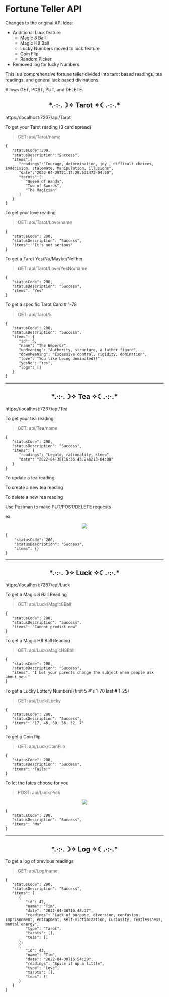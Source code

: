 # Fortune Teller API

Changes to the original API Idea:
- Additional Luck feature 
   - Magic 8 Ball
   - Magic H8 Ball  
   - Lucky Numbers moved to luck feature
   - Coin Flip
   - Random Picker
- Removed log for lucky Numbers

This is a comprehensive fortune teller divided into tarot based readings, tea readings, and general luck based divinations.


Allows GET, POST, PUT, and DELETE. 


<h2 align="center"> *.·:·.☽✧    Tarot    ✧☾.·:·.* </h2>
https://localhost:7267/api/Tarot


To get your Tarot reading (3 card spread)
> GET: api/Tarot/name

```
{
   "statusCode":200,
   "statusDescription":"Success",
   "items":{
      "readings":"Courage, determination, joy , difficult choices, indecision, stalemate, Manipulation, illusions",
      "date":"2022-04-28T21:17:28.531472-04:00",
      "tarots":[
         "Queen of Wands",
         "Two of Swords",
         "The Magician"
      ]
   }
}
```

To get your love reading
> GET: api/Tarot/Love/name

```
{
   "statusCode": 200,
   "statusDescription": "Success",
   "items": "It's not serious"
}
```

To get a Tarot Yes/No/Maybe/Neither
> GET: api/Tarot/Love/YesNo/name

```
{
   "statusCode": 200,
   "statusDescription": "Success",
   "items": "Yes"
}
```

To get a specific Tarot Card # 1-78
> GET: api/Tarot/5

```
{
   "statusCode": 200,
   "statusDescription": "Success",
   "items": {
      "id": 5,
      "name": "The Emperor",
      "upMeaning": "Authority, structure, a father figure",
      "downMeaning": "Excessive control, rigidity, domination",
      "love": "You like being dominated?!",
      "yesNo": "Yes",
      "logs": []
   }
}
```
---
<h2 align="center"> *.·:·.☽✧    Tea    ✧☾.·:·.* </h2>

https://localhost:7267/api/Tea

To get your tea reading
> GET: api/Tea/name

```
{
   "statusCode": 200,
   "statusDescription": "Success",
   "items": {
      "readings": "Legato, rationality, sleep",
      "date": "2022-04-30T16:36:43.246213-04:00"
   }
}
```

To update a tea reading

To create a new tea reading

To delete a new rea reading 

Use Postman to make PUT/POST/DELETE requests

ex.
<p align="center">
<img  src="https://user-images.githubusercontent.com/56900294/166165032-f79abcbe-cf4f-41a4-826c-7c1a932cb5ed.png">  
</p>
   
```
{
    "statusCode": 200,
    "statusDescription": "Success",
    "items": {}
}
```

---

<h2 align="center"> *.·:·.☽✧    Luck    ✧☾.·:·.* </h2>

https://localhost:7267/api/Luck

To get a Magic 8 Ball Reading
> GET: api/Luck/Magic8Ball

```
{
   "statusCode": 200,
   "statusDescription": "Success",
   "items": "Cannot predict now"
}
```

To get a Magic H8 Ball Reading
> GET: api/Luck/MagicH8Ball

```
{
   "statusCode": 200,
   "statusDescription": "Success",
   "items": "I bet your parents change the subject when people ask about you."
}
```
To get a Lucky Lottery Numbers (first 5 #'s 1-70 last # 1-25)
> GET: api/Luck/Lucky

```
{
   "statusCode": 200,
   "statusDescription": "Success",
   "items": "17, 46, 69, 56, 32, 7"
}
```

To get a Coin flip
> GET: api/Luck/CoinFlip

```
{
   "statusCode": 200,
   "statusDescription": "Success",
   "items": "Tails!"
}
```

To let the fates choose for you
> POST: api/Luck/Pick

<p align="center">
<img src="https://user-images.githubusercontent.com/56900294/166121757-9cc4a666-606c-4873-9ee5-dfc541863fcc.png">
</p>

```
{
   "statusCode": 200,
   "statusDescription": "Success",
   "items": "Mo"
}
```

---
<h2 align="center"> *.·:·.☽✧    Log    ✧☾.·:·.* </h2>

To get a log of previous readings
> GET: api/Log/name

```
{
   "statusCode": 200,
   "statusDescription": "Success",
   "items": [
      {
         "id": 42,
         "name": "Tim",
         "date": "2022-04-30T16:48:37",
         "readings": "Lack of purpose, diversion, confusion, Imprisonment, entrapment, self-victimization, Curiosity, restlessness, mental energy",
         "type": "Tarot",
         "tarots": [],
         "teas": []
      },
      {
         "id": 43,
         "name": "Tim",
         "date": "2022-04-30T16:54:39",
         "readings": "Spice it up a little",
         "type": "Love",
         "tarots": [],
         "teas": []
      }
   ]
}
```
